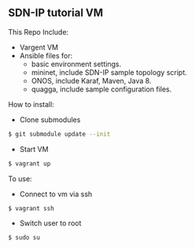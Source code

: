 SDN-IP tutorial VM
----

This Repo Include:

- Vargent VM
- Ansible files for:
  - basic environment settings.
  - mininet, include SDN-IP sample topology script.
  - ONOS, include Karaf, Maven, Java 8.
  - quagga, include sample configuration files.

How to install:

- Clone submodules
```bash
$ git submodule update --init
```

- Start VM
```bash
$ vagrant up
```

To use:

- Connect to vm via ssh
```bash
$ vagrant ssh
```

- Switch user to root
```bash
$ sudo su
```
